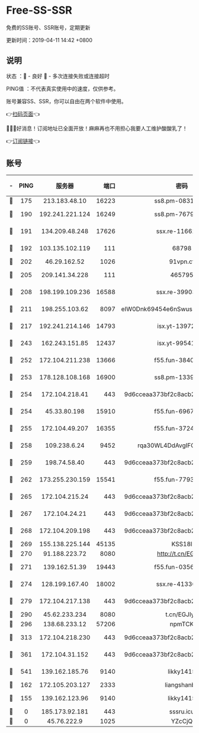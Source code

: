 # Free-SS-SSR

免费的SS账号、SSR账号，定期更新

更新时间：2019-04-11 14:42 +0800

## 说明

状态     ：🙂 - 良好 🙁 - 多次连接失败或连接超时

PING值   ：不代表真实使用中的速度，仅供参考。

账号兼容SS、SSR，你可以自由在两个软件中使用。

👉[扫码页面](https://liesauer.github.io/Free-SS-SSR/)👈

🎉🎉🎉好消息！订阅地址已全面开放！麻麻再也不用担心我要人工维护酸酸乳了！

👉[订阅链接](https://www.liesauer.net/yogurt/subscribe?ACCESS_TOKEN=DAYxR3mMaZAsaqUb)👈

## 账号

|-|PING|服务器|端口|密码|加密方式|区域|
|:----:|:----:|:-----:|-----:|:----:|:----:|:----:|
|🙂|175|213.183.48.10|16223|ss8.pm-08313598|rc4-md5|RU|
|🙂|190|192.241.221.124|16249|ss8.pm-76791808|aes-256-cfb|US|
|🙂|191|134.209.48.248|17626|ssx.re-11662862|aes-256-cfb|US|
|🙂|192|103.135.102.119|111|68798|aes-256-cfb|HK|
|🙂|202|46.29.162.52|1026|91vpn.cf|rc4-md5|RU|
|🙂|205|209.141.34.228|111|465795|aes-256-cfb|US|
|🙂|208|198.199.109.236|16588|ssx.re-39903895|aes-256-cfb|US|
|🙂|211|198.255.103.62|8097|eIW0Dnk69454e6nSwuspv9DmS201tQ0D|aes-256-cfb|US|
|🙂|217|192.241.214.146|14793|isx.yt-13972982|aes-256-cfb|US|
|🙂|243|162.243.151.85|12437|isx.yt-99541024|aes-256-cfb|US|
|🙂|252|172.104.211.238|13666|f55.fun-38406327|aes-256-cfb|US|
|🙂|253|178.128.108.168|16900|ss8.pm-13399966|aes-256-cfb|SG|
|🙂|254|172.104.218.41|443|9d6cceaa373bf2c8acb22e60b6a58be6|aes-256-cfb|US|
|🙂|254|45.33.80.198|15910|f55.fun-69674736|aes-256-cfb|US|
|🙂|255|172.104.49.207|16355|f55.fun-37240915|aes-256-cfb|SG|
|🙂|258|109.238.6.24|9452|rqa30WL4DdAvgIFG6Fs3znzTa|aes-256-cfb|FR|
|🙂|259|198.74.58.40|443|9d6cceaa373bf2c8acb22e60b6a58be6|aes-256-cfb|US|
|🙂|262|173.255.230.159|15541|f55.fun-77939989|aes-256-cfb|US|
|🙂|265|172.104.215.24|443|9d6cceaa373bf2c8acb22e60b6a58be6|aes-256-cfb|US|
|🙂|267|172.104.24.21|443|9d6cceaa373bf2c8acb22e60b6a58be6|aes-256-cfb|US|
|🙂|268|172.104.209.198|443|9d6cceaa373bf2c8acb22e60b6a58be6|aes-256-cfb|US|
|🙂|269|155.138.225.144|45135|KSS18l|rc4-md5|US|
|🙂|270|91.188.223.72|8080|http://t.cn/EGJIyrl|rc4-md5|RU|
|🙂|271|139.162.51.39|19443|f55.fun-03566645|aes-256-cfb|SG|
|🙂|274|128.199.167.40|18002|ssx.re-41330899|aes-256-cfb|SG|
|🙂|279|172.104.217.138|443|9d6cceaa373bf2c8acb22e60b6a58be6|aes-256-cfb|US|
|🙂|290|45.62.233.234|8080|t.cn/EGJIyrl|rc4-md5|CA|
|🙂|296|138.68.233.12|57206|npmTCK|rc4-md5|US|
|🙂|313|172.104.218.230|443|9d6cceaa373bf2c8acb22e60b6a58be6|aes-256-cfb|US|
|🙂|361|172.104.31.152|443|9d6cceaa373bf2c8acb22e60b6a58be6|aes-256-cfb|US|
|🙂|541|139.162.185.76|9140|likky1415|aes-256-cfb|DE|
|🙂|162|172.105.203.127|2333|liangshanbo|chacha20|JP|
|🙁|155|139.162.123.96|9140|likky1415|aes-256-cfb|JP|
|🙁|0|185.173.92.181|443|sssru.icu|rc4-md5|RU|
|🙁|0|45.76.222.9|1025|YZcCjQ|rc4-md5|JP|
